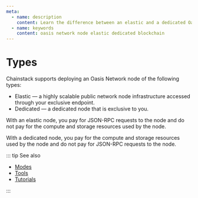 ```yaml
---
meta:
  - name: description
    content: Learn the difference between an elastic and a dedicated Oasis Network node deployed with the Chainstack managed blockchain services.
  - name: keywords
    content: oasis network node elastic dedicated blockchain
---
```


# Types

Chainstack supports deploying an Oasis Network node of the following types:

* Elastic — a highly scalable public network node infrastructure accessed through your exclusive endpoint.
* Dedicated — a dedicated node that is exclusive to you.

With an elastic node, you pay for JSON-RPC requests to the node and do not pay for the compute and storage resources used by the node.

With a dedicated node, you pay for the compute and storage resources used by the node and do not pay for JSON-RPC requests to the node.

::: tip See also

* [Modes](/operations/oasis/modes)
* [Tools](/operations/oasis/tools)
* [Tutorials](/tutorials/oasis/)

:::
